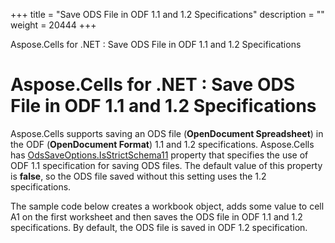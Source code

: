 +++
title = "Save ODS File in ODF 1.1 and 1.2 Specifications" 
description = "" 
weight = 20444 
+++

Aspose.Cells for .NET : Save ODS File in ODF 1.1 and 1.2 Specifications  

# Aspose.Cells for .NET : Save ODS File in ODF 1.1 and 1.2 Specifications


Aspose.Cells supports saving an ODS file (**OpenDocument Spreadsheet**) in the ODF (**OpenDocument Format**) 1.1 and 1.2 specifications. Aspose.Cells has [OdsSaveOptions.IsStrictSchema11](https://apireference.aspose.com/net/cells/aspose.cells/odssaveoptions/properties/isstrictschema11) property that specifies the use of ODF 1.1 specification for saving ODS files. The default value of this property is **false**, so the ODS file saved without this setting uses the 1.2 specifications.

The sample code below creates a workbook object, adds some value to cell A1 on the first worksheet and then saves the ODS file in ODF 1.1 and 1.2 specifications. By default, the ODS file is saved in ODF 1.2 specification.

